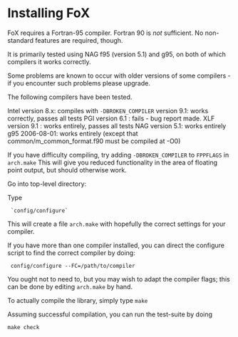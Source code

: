 # Installing FoX

FoX requires a Fortran-95 compiler. Fortran 90 is *not* sufficient. No non-standard features are required, though.

It is primarily tested using NAG f95 (version 5.1) and g95, on both of which compilers it works correctly.

Some problems are known to occur with older versions of some compilers - if you encounter such problems please upgrade.

The following compilers have been tested.

Intel version 8.x: compiles with `-DBROKEN_COMPILER`
      version 9.1: works correctly, passes all tests
PGI version 6.1 : fails - bug report made.
XLF version 9.1 : works entirely, passes all tests
NAG version 5.1: works entirely
g95 2006-08-01: works entirely (except that common/m_common_format.f90 must be compiled at -O0)

If you have difficulty compiling, try adding
`-DBROKEN_COMPILER` to `FPPFLAGS` in `arch.make`
This will give you reduced functionality in the area of 
floating point output, but should otherwise work.


Go into top-level directory:

Type

     `config/configure`

This will create a file `arch.make` with hopefully the correct settings for your compiler.

If you have more than one compiler installed, you can direct the configure script to find the correct compiler by doing:

     config/configure --FC=/path/to/compiler

You ought not to need to, but you may wish to adapt the compiler flags; this can be done by editing `arch.make` by hand.

To actually compile the library, simply type `make`

Assuming successful compilation, you can run the test-suite by doing

    make check



